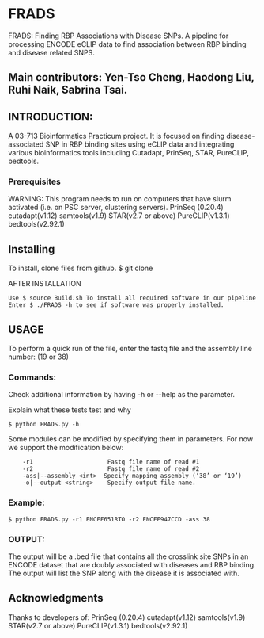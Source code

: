 # FRADS

FRADS: Finding RBP Associations with Disease SNPs. A pipeline for processing ENCODE eCLIP data to find association between RBP binding and disease related SNPS.

## Main contributors: Yen-Tso Cheng, Haodong Liu, Ruhi Naik, Sabrina Tsai.

## INTRODUCTION:
A 03-713 Bioinformatics Practicum project. It is focused on finding disease-associated SNP in RBP binding sites using eCLIP data and integrating various bioinformatics tools including Cutadapt, PrinSeq, STAR, PureCLIP, bedtools.


### Prerequisites
WARNING: This program needs to run on computers that have slurm activated (i.e. on PSC server, clustering servers).
PrinSeq (0.20.4)
cutadapt(v1.12)
samtools(v1.9)
STAR(v2.7 or above)
PureCLIP(v1.3.1)
bedtools(v2.92.1)


## Installing

To install, clone files from github.
$ git clone 

AFTER INSTALLATION
```
Use $ source Build.sh To install all required software in our pipeline
Enter $ ./FRADS -h to see if software was properly installed.
```


## USAGE

To perform a quick run of the file, enter the fastq file and the assembly line number: (19 or 38)

### Commands:
Check additional information by having -h or --help as the parameter.

Explain what these tests test and why

```
$ python FRADS.py -h
```

Some modules can be modified by specifying them in parameters. For now we support the modification below:
```
    -r1                     Fastq file name of read #1
    -r2                     Fastq file name of read #2
    -ass|--assembly <int>  Specify mapping assembly (‘38’ or ‘19’)
    -o|--output <string>    Specify output file name.
```

### Example:

```
$ python FRADS.py -r1 ENCFF651RTO -r2 ENCFF947CCD -ass 38
```

### OUTPUT:
The output will be a .bed file that contains all the crosslink site SNPs in an ENCODE dataset that are doubly associated with diseases and RBP binding. The output will list the SNP along with the disease it is associated with.


## Acknowledgments
Thanks to developers of:
PrinSeq (0.20.4)
cutadapt(v1.12)
samtools(v1.9)
STAR(v2.7 or above)
PureCLIP(v1.3.1)
bedtools(v2.92.1)


